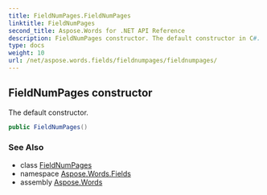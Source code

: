 ```yaml
---
title: FieldNumPages.FieldNumPages
linktitle: FieldNumPages
second_title: Aspose.Words for .NET API Reference
description: FieldNumPages constructor. The default constructor in C#.
type: docs
weight: 10
url: /net/aspose.words.fields/fieldnumpages/fieldnumpages/
---
```

## FieldNumPages constructor

The default constructor.

```csharp
public FieldNumPages()
```

### See Also

* class [FieldNumPages](../)
* namespace [Aspose.Words.Fields](../../fieldnumpages/)
* assembly [Aspose.Words](../../../)
